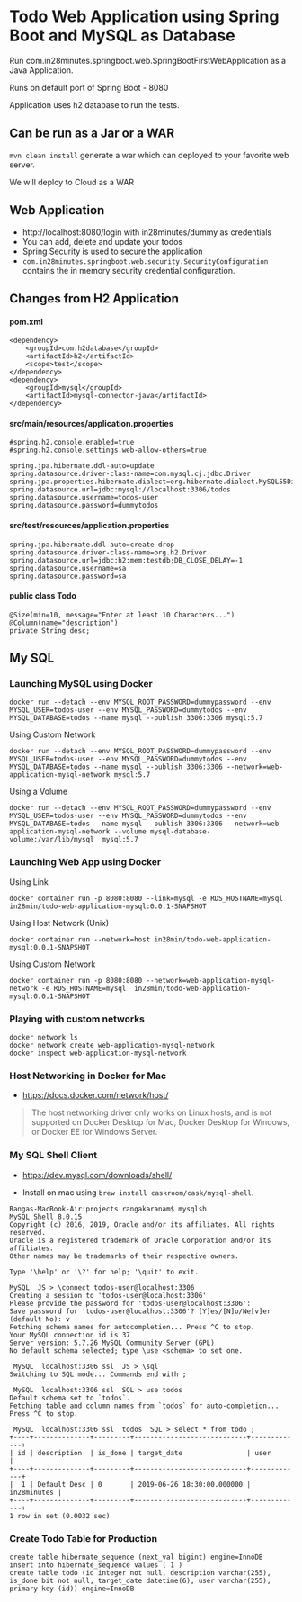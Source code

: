 # Todo Web Application using Spring Boot and MySQL as Database

Run com.in28minutes.springboot.web.SpringBootFirstWebApplication as a Java Application.

Runs on default port of Spring Boot - 8080

Application uses h2 database to run the tests.

## Can be run as a Jar or a WAR

`mvn clean install` generate a war which can deployed to your favorite web server.

We will deploy to Cloud as a WAR

## Web Application

- http://localhost:8080/login with in28minutes/dummy as credentials
- You can add, delete and update your todos
- Spring Security is used to secure the application
- `com.in28minutes.springboot.web.security.SecurityConfiguration` contains the in memory security credential configuration.


## Changes from H2 Application

#### pom.xml

```
<dependency>
	<groupId>com.h2database</groupId>
	<artifactId>h2</artifactId>
	<scope>test</scope>
</dependency>
<dependency>
	<groupId>mysql</groupId>
	<artifactId>mysql-connector-java</artifactId>
</dependency>
```

#### src/main/resources/application.properties

```
#spring.h2.console.enabled=true
#spring.h2.console.settings.web-allow-others=true

spring.jpa.hibernate.ddl-auto=update
spring.datasource.driver-class-name=com.mysql.cj.jdbc.Driver
spring.jpa.properties.hibernate.dialect=org.hibernate.dialect.MySQL55Dialect
spring.datasource.url=jdbc:mysql://localhost:3306/todos
spring.datasource.username=todos-user
spring.datasource.password=dummytodos
```

#### src/test/resources/application.properties

```
spring.jpa.hibernate.ddl-auto=create-drop
spring.datasource.driver-class-name=org.h2.Driver
spring.datasource.url=jdbc:h2:mem:testdb;DB_CLOSE_DELAY=-1
spring.datasource.username=sa
spring.datasource.password=sa
```

#### public class Todo

```
@Size(min=10, message="Enter at least 10 Characters...")
@Column(name="description")
private String desc;
```
## My SQL

### Launching MySQL using Docker

```
docker run --detach --env MYSQL_ROOT_PASSWORD=dummypassword --env MYSQL_USER=todos-user --env MYSQL_PASSWORD=dummytodos --env MYSQL_DATABASE=todos --name mysql --publish 3306:3306 mysql:5.7
```

Using Custom Network

```
docker run --detach --env MYSQL_ROOT_PASSWORD=dummypassword --env MYSQL_USER=todos-user --env MYSQL_PASSWORD=dummytodos --env MYSQL_DATABASE=todos --name mysql --publish 3306:3306 --network=web-application-mysql-network mysql:5.7
```

Using a Volume

```
docker run --detach --env MYSQL_ROOT_PASSWORD=dummypassword --env MYSQL_USER=todos-user --env MYSQL_PASSWORD=dummytodos --env MYSQL_DATABASE=todos --name mysql --publish 3306:3306 --network=web-application-mysql-network --volume mysql-database-volume:/var/lib/mysql  mysql:5.7
```

### Launching Web App using Docker

Using Link

```
docker container run -p 8080:8080 --link=mysql -e RDS_HOSTNAME=mysql  in28min/todo-web-application-mysql:0.0.1-SNAPSHOT
```

Using Host Network (Unix)

```
docker container run --network=host in28min/todo-web-application-mysql:0.0.1-SNAPSHOT
```

Using Custom Network

```
docker container run -p 8080:8080 --network=web-application-mysql-network -e RDS_HOSTNAME=mysql  in28min/todo-web-application-mysql:0.0.1-SNAPSHOT
```

### Playing with custom networks

```
docker network ls
docker network create web-application-mysql-network
docker inspect web-application-mysql-network
```

### Host Networking in Docker for Mac

- https://docs.docker.com/network/host/

>The host networking driver only works on Linux hosts, and is not supported on Docker Desktop for Mac, Docker Desktop for Windows, or Docker EE for Windows Server.

### My SQL Shell Client

- https://dev.mysql.com/downloads/shell/

- Install on mac using `brew install caskroom/cask/mysql-shell`.


```
Rangas-MacBook-Air:projects rangakaranam$ mysqlsh
MySQL Shell 8.0.15
Copyright (c) 2016, 2019, Oracle and/or its affiliates. All rights reserved.
Oracle is a registered trademark of Oracle Corporation and/or its affiliates.
Other names may be trademarks of their respective owners.

Type '\help' or '\?' for help; '\quit' to exit.

MySQL  JS > \connect todos-user@localhost:3306
Creating a session to 'todos-user@localhost:3306'
Please provide the password for 'todos-user@localhost:3306': 
Save password for 'todos-user@localhost:3306'? [Y]es/[N]o/Ne[v]er (default No): v
Fetching schema names for autocompletion... Press ^C to stop.
Your MySQL connection id is 37
Server version: 5.7.26 MySQL Community Server (GPL)
No default schema selected; type \use <schema> to set one.

 MySQL  localhost:3306 ssl  JS > \sql
Switching to SQL mode... Commands end with ;

 MySQL  localhost:3306 ssl  SQL > use todos
Default schema set to `todos`.
Fetching table and column names from `todos` for auto-completion... Press ^C to stop.

 MySQL  localhost:3306 ssl  todos  SQL > select * from todo ;
+----+--------------+---------+----------------------------+-------------+
| id | description  | is_done | target_date                | user        |
+----+--------------+---------+----------------------------+-------------+
|  1 | Default Desc | 0       | 2019-06-26 18:30:00.000000 | in28minutes |
+----+--------------+---------+----------------------------+-------------+
1 row in set (0.0032 sec)

```

### Create Todo Table for Production

```
create table hibernate_sequence (next_val bigint) engine=InnoDB
insert into hibernate_sequence values ( 1 )
create table todo (id integer not null, description varchar(255), is_done bit not null, target_date datetime(6), user varchar(255), primary key (id)) engine=InnoDB
```